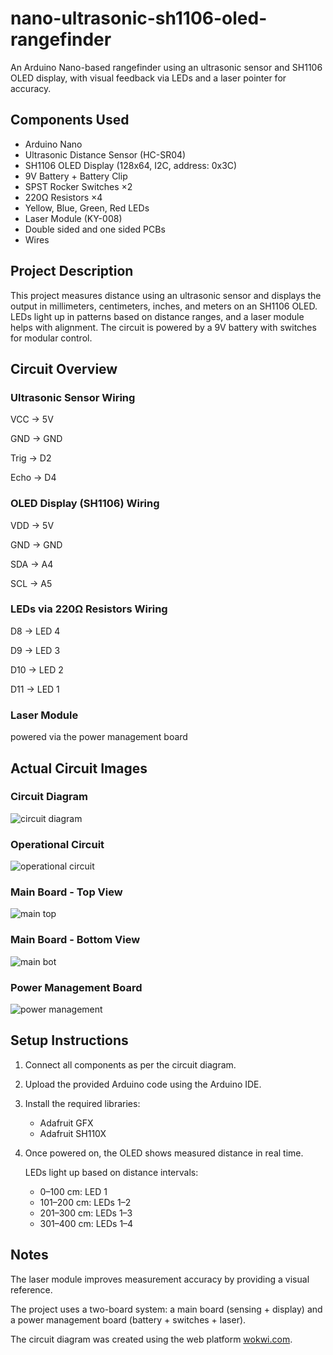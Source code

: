# nano-ultrasonic-sh1106-oled-rangefinder

An Arduino Nano-based rangefinder using an ultrasonic sensor and SH1106 OLED display, with visual feedback via LEDs and a laser pointer for accuracy.

## Components Used
- Arduino Nano
- Ultrasonic Distance Sensor (HC-SR04)
- SH1106 OLED Display (128x64, I2C, address: 0x3C)
- 9V Battery + Battery Clip
- SPST Rocker Switches ×2
- 220Ω Resistors ×4
- Yellow, Blue, Green, Red LEDs
- Laser Module (KY-008)
- Double sided and one sided PCBs
- Wires


## Project Description

This project measures distance using an ultrasonic sensor and displays the output in millimeters, centimeters, inches, and meters on an SH1106 OLED. LEDs light up in patterns based on distance ranges, and a laser module helps with alignment. The circuit is powered by a 9V battery with switches for modular control.

## Circuit Overview

### Ultrasonic Sensor Wiring

VCC → 5V

GND → GND

Trig → D2

Echo → D4

### OLED Display (SH1106) Wiring

VDD → 5V

GND → GND

SDA → A4

SCL → A5

### LEDs via 220Ω Resistors Wiring

D8 → LED 4

D9 → LED 3

D10 → LED 2

D11 → LED 1

### Laser Module 
powered via the power management board

## Actual Circuit Images

### Circuit Diagram
![circuit diagram](images/circuit-diagram.png)

### Operational Circuit

![operational circuit](images/operational-circuit.jpg)

### Main Board - Top View

![main top](images/main-top.jpg)

### Main Board - Bottom View

![main bot](images/main-bot.jpg)

### Power Management Board

![power management](images/power-management.jpg)

## Setup Instructions

1. Connect all components as per the circuit diagram.

2. Upload the provided Arduino code using the Arduino IDE.

3. Install the required libraries:
   - Adafruit GFX
   - Adafruit SH110X

4. Once powered on, the OLED shows measured distance in real time.

    LEDs light up based on distance intervals:
     - 0–100 cm: LED 1
     - 101–200 cm: LEDs 1–2
     - 201–300 cm: LEDs 1–3
     - 301–400 cm: LEDs 1–4

## Notes

The laser module improves measurement accuracy by providing a visual reference.

The project uses a two-board system: a main board (sensing + display) and a power management board (battery + switches + laser).

The circuit diagram was created using the web platform [wokwi.com](https://wokwi.com/).

